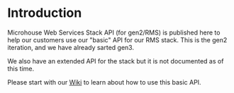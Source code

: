 Introduction
============

Microhouse Web Services Stack API (for gen2/RMS) is published here to help our customers use our "basic" API for our RMS stack. This is the gen2 iteration, and we have already sarted gen3.

We also have an extended API for the stack but it is not documented as of this time.

Please start with our [Wiki](https://github.com/babakm/mhswsstackapi-gen2rms/wiki) to learn about how to use this basic API.
